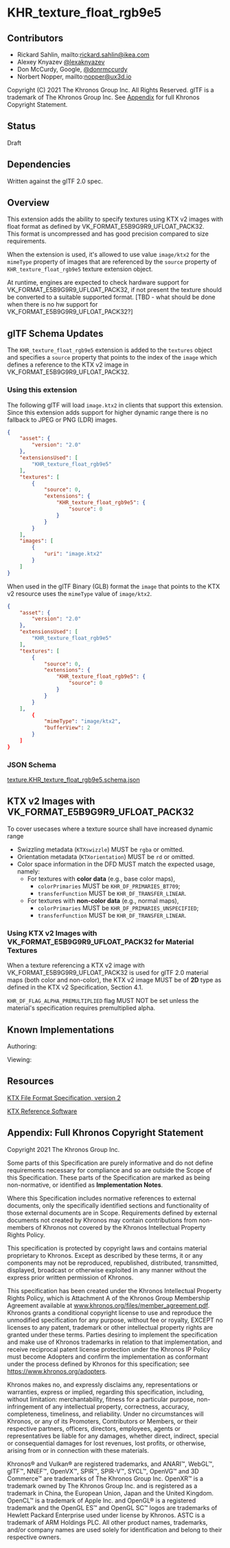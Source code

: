 ﻿# KHR_texture_float_rgb9e5

## Contributors

* Rickard Sahlin, mailto:rickard.sahlin@ikea.com  
* Alexey Knyazev [@lexaknyazev](https://github.com/lexaknyazev)  
* Don McCurdy, Google, [@donrmccurdy](https://twitter.com/donrmccurdy)  
* Norbert Nopper, mailto:nopper@ux3d.io  

Copyright (C) 2021 The Khronos Group Inc. All Rights Reserved. glTF is a trademark of The Khronos Group Inc.
See [Appendix](#appendix-full-khronos-copyright-statement) for full Khronos Copyright Statement.

## Status

Draft

## Dependencies

Written against the glTF 2.0 spec.

## Overview

This extension adds the ability to specify textures using KTX v2 images with float format as defined by VK_FORMAT_E5B9G9R9_UFLOAT_PACK32.  
This format is uncompressed and has good precision compared to size requirements.  

When the extension is used, it's allowed to use value `image/ktx2` for the `mimeType` property of images that are referenced by the `source` property of `KHR_texture_float_rgb9e5` texture extension object.

At runtime, engines are expected to check hardware support for VK_FORMAT_E5B9G9R9_UFLOAT_PACK32, if not present the texture should be converted to a suitable supported format.
[TBD - what should be done when there is no hw support for VK_FORMAT_E5B9G9R9_UFLOAT_PACK32?]

## glTF Schema Updates

The `KHR_texture_float_rgb9e5` extension is added to the `textures` object and specifies a `source` property that points to the index of the `image` which defines a reference to the KTX v2 image in VK_FORMAT_E5B9G9R9_UFLOAT_PACK32.

### Using this extension

The following glTF will load `image.ktx2` in clients that support this extension.  
Since this extension adds support for higher dynamic range there is no fallback to JPEG or PNG (LDR) images.   

```json
{
    "asset": {
        "version": "2.0"
    },
    "extensionsUsed": [
        "KHR_texture_float_rgb9e5"
    ],
    "textures": [
        {
            "source": 0,
            "extensions": {
                "KHR_texture_float_rgb9e5": {
                    "source": 0
                }
            }
        }
    ],
    "images": [
        {
            "uri": "image.ktx2"
        }
    ]
}
```

When used in the glTF Binary (GLB) format the `image` that points to the KTX v2 resource uses the `mimeType` value of `image/ktx2`.

```json
{
    "asset": {
        "version": "2.0"
    },
    "extensionsUsed": [
        "KHR_texture_float_rgb9e5"
    ],
    "textures": [
        {
            "source": 0,
            "extensions": {
                "KHR_texture_float_rgb9e5": {
                    "source": 0
                }
            }
        }
    ],
        {
            "mimeType": "image/ktx2",
            "bufferView": 2
        }
    ]
}
```

### JSON Schema

[texture.KHR_texture_float_rgb9e5.schema.json](schema/texture.KHR_texture_float_rgb9e5.schema.json)

## KTX v2 Images with VK_FORMAT_E5B9G9R9_UFLOAT_PACK32

To cover usecases where a texture source shall have increased dynamic range

- Swizzling metadata (`KTXswizzle`) MUST be `rgba` or omitted.
- Orientation metadata (`KTXorientation`) MUST be `rd` or omitted.
- Color space information in the DFD MUST match the expected usage, namely:
  - For textures with **color data** (e.g., base color maps),
    - `colorPrimaries` MUST be `KHR_DF_PRIMARIES_BT709`;
    - `transferFunction` MUST be `KHR_DF_TRANSFER_LINEAR`.
  - For textures with **non-color data** (e.g., normal maps),
    - `colorPrimaries` MUST be `KHR_DF_PRIMARIES_UNSPECIFIED`;
    - `transferFunction` MUST be `KHR_DF_TRANSFER_LINEAR`.

### Using KTX v2 Images with VK_FORMAT_E5B9G9R9_UFLOAT_PACK32 for Material Textures

When a texture referencing a KTX v2 image with VK_FORMAT_E5B9G9R9_UFLOAT_PACK32 is used for glTF 2.0 material maps (both color and non-color), the KTX v2 image MUST be of **2D** type as defined in the KTX v2 Specification, Section 4.1.

`KHR_DF_FLAG_ALPHA_PREMULTIPLIED` flag MUST NOT be set unless the material's specification requires premultiplied alpha.


## Known Implementations

Authoring:


Viewing:


## Resources

[KTX File Format Specification, version 2](https://github.khronos.org/KTX-Specification/)

[KTX Reference Software](https://github.com/KhronosGroup/KTX-Software/)

## Appendix: Full Khronos Copyright Statement

Copyright 2021 The Khronos Group Inc.

Some parts of this Specification are purely informative and do not define requirements
necessary for compliance and so are outside the Scope of this Specification. These
parts of the Specification are marked as being non-normative, or identified as
**Implementation Notes**.

Where this Specification includes normative references to external documents, only the
specifically identified sections and functionality of those external documents are in
Scope. Requirements defined by external documents not created by Khronos may contain
contributions from non-members of Khronos not covered by the Khronos Intellectual
Property Rights Policy.

This specification is protected by copyright laws and contains material proprietary
to Khronos. Except as described by these terms, it or any components
may not be reproduced, republished, distributed, transmitted, displayed, broadcast
or otherwise exploited in any manner without the express prior written permission
of Khronos.

This specification has been created under the Khronos Intellectual Property Rights
Policy, which is Attachment A of the Khronos Group Membership Agreement available at
www.khronos.org/files/member_agreement.pdf. Khronos grants a conditional
copyright license to use and reproduce the unmodified specification for any purpose,
without fee or royalty, EXCEPT no licenses to any patent, trademark or other
intellectual property rights are granted under these terms. Parties desiring to
implement the specification and make use of Khronos trademarks in relation to that
implementation, and receive reciprocal patent license protection under the Khronos
IP Policy must become Adopters and confirm the implementation as conformant under
the process defined by Khronos for this specification;
see https://www.khronos.org/adopters.

Khronos makes no, and expressly disclaims any, representations or warranties,
express or implied, regarding this specification, including, without limitation:
merchantability, fitness for a particular purpose, non-infringement of any
intellectual property, correctness, accuracy, completeness, timeliness, and
reliability. Under no circumstances will Khronos, or any of its Promoters,
Contributors or Members, or their respective partners, officers, directors,
employees, agents or representatives be liable for any damages, whether direct,
indirect, special or consequential damages for lost revenues, lost profits, or
otherwise, arising from or in connection with these materials.

Khronos® and Vulkan® are registered trademarks, and ANARI™, WebGL™, glTF™, NNEF™, OpenVX™,
SPIR™, SPIR-V™, SYCL™, OpenVG™ and 3D Commerce™ are trademarks of The Khronos Group Inc.
OpenXR™ is a trademark owned by The Khronos Group Inc. and is registered as a trademark in
China, the European Union, Japan and the United Kingdom. OpenCL™ is a trademark of Apple Inc.
and OpenGL® is a registered trademark and the OpenGL ES™ and OpenGL SC™ logos are trademarks
of Hewlett Packard Enterprise used under license by Khronos. ASTC is a trademark of
ARM Holdings PLC. All other product names, trademarks, and/or company names are used solely
for identification and belong to their respective owners.
